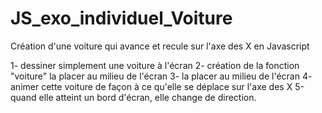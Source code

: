 # JS_exo_individuel_Voiture
Création d'une voiture qui avance et recule sur l'axe des X en Javascript

1- dessiner simplement une voiture à l'écran
2- création de la fonction "voiture" la placer au milieu de l'écran
3- la placer au milieu de l'écran
4- animer cette voiture de façon à ce qu'elle se déplace sur l'axe des X 
5-quand elle atteint un bord d'écran, elle change de direction. 
